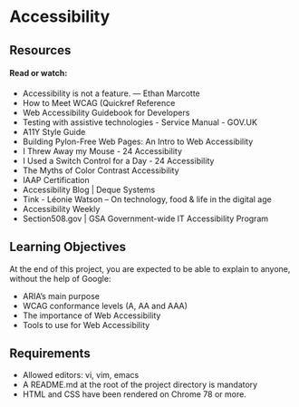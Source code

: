 # Accessibility

## Resources

#### Read or watch:

-   Accessibility is not a feature. — Ethan Marcotte
-   How to Meet WCAG (Quickref Reference
-   Web Accessibility Guidebook for Developers
-   Testing with assistive technologies - Service Manual - GOV.UK
-   A11Y Style Guide
-   Building Pylon-Free Web Pages: An Intro to Web Accessibility
-   I Threw Away my Mouse - 24 Accessibility
-   I Used a Switch Control for a Day - 24 Accessibility
-   The Myths of Color Contrast Accessibility
-   IAAP Certification
-   Accessibility Blog | Deque Systems
-   Tink - Léonie Watson – On technology, food & life in the digital age
-   Accessibility Weekly
-   Section508.gov | GSA Government-wide IT Accessibility Program

## Learning Objectives

At the end of this project, you are expected to be able to explain to anyone, without the help of Google:

-   ARIA’s main purpose
-   WCAG conformance levels (A, AA and AAA)
-   The importance of Web Accessibility
-   Tools to use for Web Accessibility

## Requirements

-   Allowed editors: vi, vim, emacs
-   A README.md at the root of the project directory is mandatory
-   HTML and CSS have been rendered on Chrome 78 or more.
